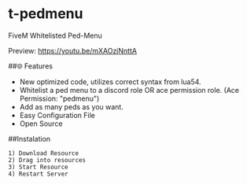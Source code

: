 # t-pedmenu
FiveM Whitelisted Ped-Menu

Preview: https://youtu.be/mXAOzjNnttA

##🌐 Features
- New optimized code, utilizes correct syntax from lua54.
- Whitelist a ped menu to a discord role OR ace permission role. (Ace Permission: "pedmenu")
- Add as many peds as you want.
- Easy Configuration File
- Open Source

##Instalation
```
1) Download Resource
2) Drag into resources
3) Start Resource
4) Restart Server
```
